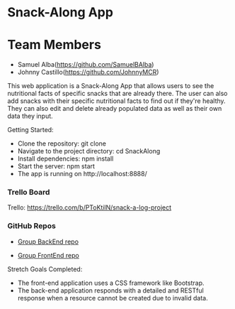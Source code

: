 # Snack-Along App

# Team Members
- Samuel Alba(https://github.com/SamuelBAlba)
- Johnny Castillo(https://github.com/JohnnyMCR)

This web application is a Snack-Along App that allows users to see the nutritional facts of specific snacks that are already there. The user can also add snacks with their specific nutritional facts to find out if they're healthy. They can also edit and delete already populated data as well as their own data they input.

Getting Started:
- Clone the repository: git clone
- Navigate to the project directory: cd SnackAlong
- Install dependencies: npm install
- Start the server: npm start
- The app is running on http://localhost:8888/

### Trello Board
Trello: https://trello.com/b/PToKtilN/snack-a-log-project

### GitHub Repos
- [Group BackEnd repo](https://github.com/SamuelBAlba/SnackAlong-BackEnd)

- [Group FrontEnd repo](https://github.com/SamuelBAlba/SnackAlong-FrontEnd)

Stretch Goals Completed:
- The front-end application uses a CSS framework like Bootstrap.
- The back-end application responds with a detailed and RESTful response when a resource cannot be created due to invalid data.